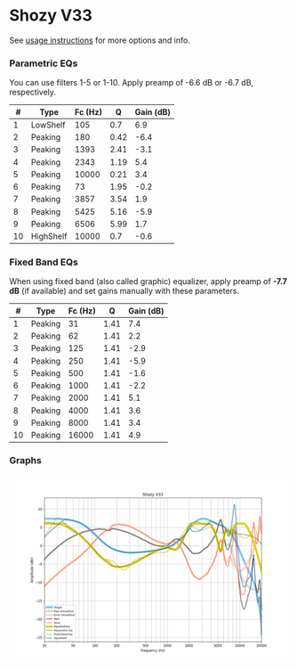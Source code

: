 # Shozy V33
See [usage instructions](https://github.com/jaakkopasanen/AutoEq#usage) for more options and info.

### Parametric EQs
You can use filters 1-5 or 1-10. Apply preamp of -6.6 dB or -6.7 dB, respectively.

|   # | Type      |   Fc (Hz) |    Q |   Gain (dB) |
|-----|-----------|-----------|------|-------------|
|   1 | LowShelf  |       105 | 0.7  |         6.9 |
|   2 | Peaking   |       180 | 0.42 |        -6.4 |
|   3 | Peaking   |      1393 | 2.41 |        -3.1 |
|   4 | Peaking   |      2343 | 1.19 |         5.4 |
|   5 | Peaking   |     10000 | 0.21 |         3.4 |
|   6 | Peaking   |        73 | 1.95 |        -0.2 |
|   7 | Peaking   |      3857 | 3.54 |         1.9 |
|   8 | Peaking   |      5425 | 5.16 |        -5.9 |
|   9 | Peaking   |      6506 | 5.99 |         1.7 |
|  10 | HighShelf |     10000 | 0.7  |        -0.6 |

### Fixed Band EQs
When using fixed band (also called graphic) equalizer, apply preamp of **-7.7 dB** (if available) and set gains manually with these parameters.

|   # | Type    |   Fc (Hz) |    Q |   Gain (dB) |
|-----|---------|-----------|------|-------------|
|   1 | Peaking |        31 | 1.41 |         7.4 |
|   2 | Peaking |        62 | 1.41 |         2.2 |
|   3 | Peaking |       125 | 1.41 |        -2.9 |
|   4 | Peaking |       250 | 1.41 |        -5.9 |
|   5 | Peaking |       500 | 1.41 |        -1.6 |
|   6 | Peaking |      1000 | 1.41 |        -2.2 |
|   7 | Peaking |      2000 | 1.41 |         5.1 |
|   8 | Peaking |      4000 | 1.41 |         3.6 |
|   9 | Peaking |      8000 | 1.41 |         3.4 |
|  10 | Peaking |     16000 | 1.41 |         4.9 |

### Graphs
![](./Shozy%20V33.png)
